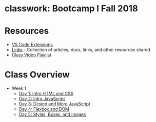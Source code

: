 # classwork: Bootcamp I Fall 2018

# Resources
- [VS Code Extensions](VSCode-Extensions.md)
- [Links](links.md) - Collection of articles, docs, links, and other resources shared.
- [Class Video Playlist](https://www.youtube.com/playlist?list=PLaRp-4Cc99agobg3Uxo0L-tFlhlXp-Eu0)

# Class Overview
- Week 1
  - [Day 1: Intro HTML and CSS](week-01-intro-web-dev/class01_intro-html-css-layout/README.md)
  - [Day 2: Intro JavaScript](week-01-intro-web-dev/class02_intro-forms/README.md)
  - [Day 3: Design and More JavaScript](week-01-intro-web-dev/class03_design_arrays-objects-querySelector/README.md)
  - [Day 4: Flexbox and DOM](week-01-intro-web-dev/class04_flexbox_dom/README.md)
  - [Day 5: Styles, Boxes, and Images](week-01-intro-web-dev/class05_css-styling/README.md)
